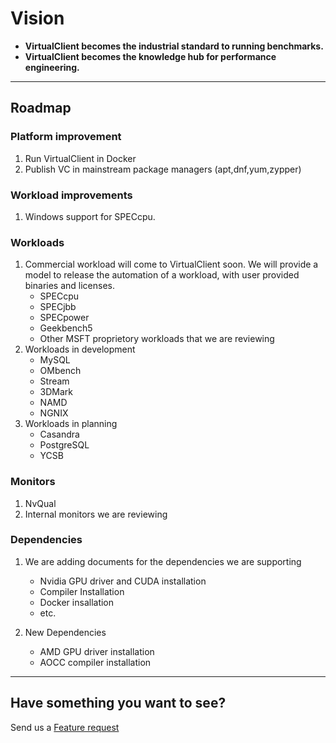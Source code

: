 ﻿---
id: vision
sidebar_position: 10
---

# Vision
- **VirtualClient becomes the industrial standard to running benchmarks.**
- **VirtualClient becomes the knowledge hub for performance engineering.**
---
## Roadmap

### Platform improvement
1. Run VirtualClient in Docker
2. Publish VC in mainstream package managers (apt,dnf,yum,zypper)


### Workload improvements
1. Windows support for SPECcpu. 

### Workloads
1. Commercial workload will come to VirtualClient soon. We will provide a model to release the automation of a workload, with user provided binaries and licenses.
    - SPECcpu
    - SPECjbb
    - SPECpower
    - Geekbench5
    - Other MSFT proprietory workloads that we are reviewing
2. Workloads in development
    - MySQL
    - OMbench
    - Stream
    - 3DMark
    - NAMD
    - NGNIX
3. Workloads in planning
    - Casandra
    - PostgreSQL
    - YCSB


### Monitors
1. NvQual
2. Internal monitors we are reviewing

### Dependencies
1. We are adding documents for the dependencies we are supporting
    - Nvidia GPU driver and CUDA installation
    - Compiler Installation
    - Docker insallation
    - etc.

2. New Dependencies
    - AMD GPU driver installation
    - AOCC compiler installation


---
## Have something you want to see?
Send us a [Feature request](https://github.com/microsoft/VirtualClient/issues/new?assignees=&labels=&template=feature_request.md&title=)

